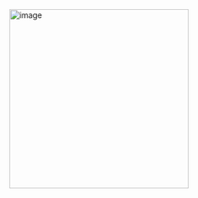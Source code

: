 <img width="320" alt="image" src="https://github.com/user-attachments/assets/0cce8432-5a2f-407f-8ab6-19f5aaf0bc98" />
